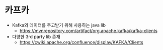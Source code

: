 # 카프카

- Kafka와 데이터를 주고받기 위해 사용하는 java lib
    - https://mvnrepository.com/artifact/org.apache.kafka/kafka-clients
- 다양한 3rd party lib 존재
    - https://cwiki.apache.org/confluence/display/KAFKA/Clients
 
